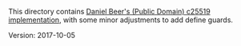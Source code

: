 This directory contains [Daniel Beer's (Public Domain) c25519 implementation](https://www.dlbeer.co.nz/oss/c25519.html),
with some minor adjustments to add define guards.

Version: 2017-10-05